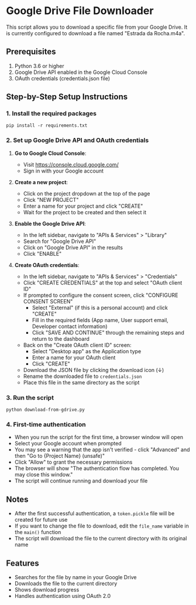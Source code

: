 # Google Drive File Downloader

This script allows you to download a specific file from your Google Drive. It is currently configured to download a file named "Estrada da Rocha.m4a".

## Prerequisites

1. Python 3.6 or higher
2. Google Drive API enabled in the Google Cloud Console
3. OAuth credentials (credentials.json file)

## Step-by-Step Setup Instructions

### 1. Install the required packages

```
pip install -r requirements.txt
```

### 2. Set up Google Drive API and OAuth credentials

1. **Go to Google Cloud Console**: 
   - Visit https://console.cloud.google.com/
   - Sign in with your Google account

2. **Create a new project**:
   - Click on the project dropdown at the top of the page
   - Click "NEW PROJECT"
   - Enter a name for your project and click "CREATE"
   - Wait for the project to be created and then select it

3. **Enable the Google Drive API**:
   - In the left sidebar, navigate to "APIs & Services" > "Library"
   - Search for "Google Drive API"
   - Click on "Google Drive API" in the results
   - Click "ENABLE"

4. **Create OAuth credentials**:
   - In the left sidebar, navigate to "APIs & Services" > "Credentials"
   - Click "CREATE CREDENTIALS" at the top and select "OAuth client ID"
   - If prompted to configure the consent screen, click "CONFIGURE CONSENT SCREEN"
     - Select "External" (if this is a personal account) and click "CREATE"
     - Fill in the required fields (App name, User support email, Developer contact information)
     - Click "SAVE AND CONTINUE" through the remaining steps and return to the dashboard
   - Back on the "Create OAuth client ID" screen:
     - Select "Desktop app" as the Application type
     - Enter a name for your OAuth client
     - Click "CREATE"
   - Download the JSON file by clicking the download icon (↓)
   - Rename the downloaded file to `credentials.json`
   - Place this file in the same directory as the script

### 3. Run the script

```
python download-from-gdrive.py
```

### 4. First-time authentication

- When you run the script for the first time, a browser window will open
- Select your Google account when prompted
- You may see a warning that the app isn't verified - click "Advanced" and then "Go to {Project Name} (unsafe)"
- Click "Allow" to grant the necessary permissions
- The browser will show "The authentication flow has completed. You may close this window."
- The script will continue running and download your file

## Notes

- After the first successful authentication, a `token.pickle` file will be created for future use
- If you want to change the file to download, edit the `file_name` variable in the `main()` function
- The script will download the file to the current directory with its original name

## Features

- Searches for the file by name in your Google Drive
- Downloads the file to the current directory
- Shows download progress
- Handles authentication using OAuth 2.0 
